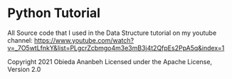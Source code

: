# Python Tutorial
All Source code that I used in the Data Structure tutorial on my youtube channel:
https://www.youtube.com/watch?v=_7O5wtLfnkY&list=PLgcrZcbmgo4m3e3mB3j4t2QfpEs2PpA5q&index=1

Copyright 2021 Obieda Ananbeh
Licensed under the Apache License, Version 2.0
